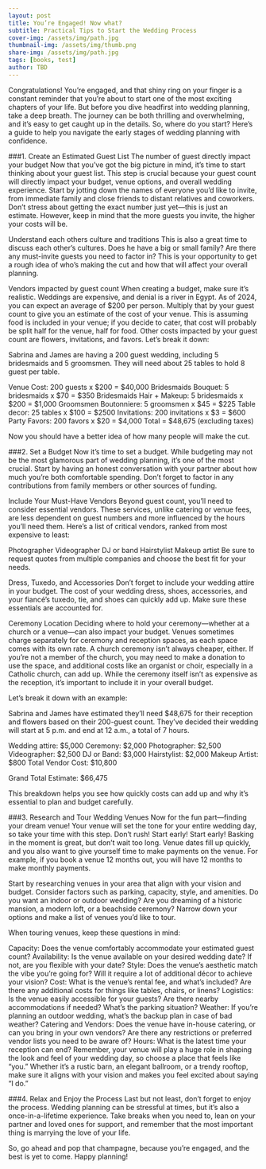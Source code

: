 ```yaml
---
layout: post
title: You’re Engaged! Now what?
subtitle: Practical Tips to Start the Wedding Process
cover-img: /assets/img/path.jpg
thumbnail-img: /assets/img/thumb.png
share-img: /assets/img/path.jpg
tags: [books, test]
author: TBD
---
```


Congratulations! You’re engaged, and that shiny ring on your finger is a constant reminder that you’re about to start one of the most exciting chapters of your life. But before you dive headfirst into wedding planning, take a deep breath. The journey can be both thrilling and overwhelming, and it’s easy to get caught up in the details. So, where do you start? Here’s a guide to help you navigate the early stages of wedding planning with confidence.

###1. Create an Estimated Guest List
The number of guest directly impact your budget
Now that you’ve got the big picture in mind, it’s time to start thinking about your guest list. This step is crucial because your guest count will directly impact your budget, venue options, and overall wedding experience. Start by jotting down the names of everyone you’d like to invite, from immediate family and close friends to distant relatives and coworkers. Don’t stress about getting the exact number just yet—this is just an estimate. However, keep in mind that the more guests you invite, the higher your costs will be.

Understand each others culture and traditions
This is also a great time to discuss each other’s cultures. Does he have a big or small family? Are there any must-invite guests you need to factor in? This is your opportunity to get a rough idea of who’s making the cut and how that will affect your overall planning.

Vendors impacted by guest count
When creating a budget, make sure it’s realistic. Weddings are expensive, and denial is a river in Egypt. As of 2024, you can expect an average of $200 per person. Multiply that by your guest count to give you an estimate of the cost of your venue. This is assuming food is included in your venue; if you decide to cater, that cost will probably be split half for the venue, half for food. Other costs impacted by your guest count are flowers, invitations, and favors. Let’s break it down:

Sabrina and James are having a 200 guest wedding, including 5 bridesmaids and 5 groomsmen. They will need about 25 tables to hold 8 guest per table.

Venue Cost: 200 guests x $200 = $40,000
Bridesmaids Bouquet: 5 bridesmaids x $70 = $350
Bridesmaids Hair + Makeup: 5 bridesmaids x $200 = $1,000
Groomsmen Boutonniere: 5 groomsmen x $45 = $225
Table decor: 25 tables x $100 = $2500
Invitations: 200 invitations x $3 = $600
Party Favors: 200 favors x $20 = $4,000
Total = $48,675 (excluding taxes)

Now you should have a better idea of how many people will make the cut.

###2. Set a Budget
Now it’s time to set a budget.
While budgeting may not be the most glamorous part of wedding planning, it’s one of the most crucial. Start by having an honest conversation with your partner about how much you’re both comfortable spending. Don’t forget to factor in any contributions from family members or other sources of funding.

Include Your Must-Have Vendors
Beyond guest count, you’ll need to consider essential vendors. These services, unlike catering or venue fees, are less dependent on guest numbers and more influenced by the hours you’ll need them. Here’s a list of critical vendors, ranked from most expensive to least:

Photographer
Videographer
DJ or band
Hairstylist
Makeup artist
Be sure to request quotes from multiple companies and choose the best fit for your needs.

Dress, Tuxedo, and Accessories
Don’t forget to include your wedding attire in your budget. The cost of your wedding dress, shoes, accessories, and your fiancé’s tuxedo, tie, and shoes can quickly add up. Make sure these essentials are accounted for.

Ceremony Location
Deciding where to hold your ceremony—whether at a church or a venue—can also impact your budget. Venues sometimes charge separately for ceremony and reception spaces, as each space comes with its own rate. A church ceremony isn’t always cheaper, either. If you’re not a member of the church, you may need to make a donation to use the space, and additional costs like an organist or choir, especially in a Catholic church, can add up. While the ceremony itself isn’t as expensive as the reception, it’s important to include it in your overall budget.

Let’s break it down with an example:

Sabrina and James have estimated they’ll need $48,675 for their reception and flowers based on their 200-guest count. They’ve decided their wedding will start at 5 p.m. and end at 12 a.m., a total of 7 hours.

Wedding attire: $5,000
Ceremony: $2,000
Photographer: $2,500
Videographer: $2,500
DJ or Band: $3,000
Hairstylist: $2,000
Makeup Artist: $800
Total Vendor Cost: $10,800

Grand Total Estimate: $66,475

This breakdown helps you see how quickly costs can add up and why it’s essential to plan and budget carefully.

###3. Research and Tour Wedding Venues
Now for the fun part—finding your dream venue! Your venue will set the tone for your entire wedding day, so take your time with this step. Don’t rush! Start early! Start early! Basking in the moment is great, but don’t wait too long. Venue dates fill up quickly, and you also want to give yourself time to make payments on the venue. For example, if you book a venue 12 months out, you will have 12 months to make monthly payments.

Start by researching venues in your area that align with your vision and budget. Consider factors such as parking, capacity, style, and amenities. Do you want an indoor or outdoor wedding? Are you dreaming of a historic mansion, a modern loft, or a beachside ceremony? Narrow down your options and make a list of venues you’d like to tour.

When touring venues, keep these questions in mind:

Capacity: Does the venue comfortably accommodate your estimated guest count?
Availability: Is the venue available on your desired wedding date? If not, are you flexible with your date?
Style: Does the venue’s aesthetic match the vibe you’re going for? Will it require a lot of additional décor to achieve your vision?
Cost: What is the venue’s rental fee, and what’s included? Are there any additional costs for things like tables, chairs, or linens?
Logistics: Is the venue easily accessible for your guests? Are there nearby accommodations if needed? What’s the parking situation?
Weather: If you’re planning an outdoor wedding, what’s the backup plan in case of bad weather?
Catering and Vendors: Does the venue have in-house catering, or can you bring in your own vendors? Are there any restrictions or preferred vendor lists you need to be aware of?
Hours: What is the latest time your reception can end?
Remember, your venue will play a huge role in shaping the look and feel of your wedding day, so choose a place that feels like “you.” Whether it’s a rustic barn, an elegant ballroom, or a trendy rooftop, make sure it aligns with your vision and makes you feel excited about saying “I do.”

###4. Relax and Enjoy the Process
Last but not least, don’t forget to enjoy the process. Wedding planning can be stressful at times, but it’s also a once-in-a-lifetime experience. Take breaks when you need to, lean on your partner and loved ones for support, and remember that the most important thing is marrying the love of your life.

So, go ahead and pop that champagne, because you’re engaged, and the best is yet to come. Happy planning!